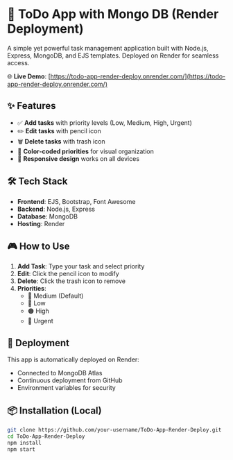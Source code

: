 # 🚀 ToDo App with Mongo DB (Render Deployment)

A simple yet powerful task management application built with Node.js, Express, MongoDB, and EJS templates. Deployed on Render for seamless access.

🌐 **Live Demo**: [https://todo-app-render-deploy.onrender.com/](https://todo-app-render-deploy.onrender.com/)

## ✨ Features

- ✅ **Add tasks** with priority levels (Low, Medium, High, Urgent)
- ✏️ **Edit tasks** with pencil icon
- 🗑️ **Delete tasks** with trash icon
- 🎨 **Color-coded priorities** for visual organization
- 📱 **Responsive design** works on all devices

## 🛠️ Tech Stack

- **Frontend**: EJS, Bootstrap, Font Awesome
- **Backend**: Node.js, Express
- **Database**: MongoDB
- **Hosting**: Render

## 🎮 How to Use

1. **Add Task**: Type your task and select priority
2. **Edit**: Click the pencil icon to modify
3. **Delete**: Click the trash icon to remove
4. **Priorities**: 
   - 🔵 Medium (Default)
   - 🔵 Low
   - 🟠 High
   - 🔴 Urgent

## 🚀 Deployment

This app is automatically deployed on Render:
- Connected to MongoDB Atlas
- Continuous deployment from GitHub
- Environment variables for security

## 📦 Installation (Local)

```bash
git clone https://github.com/your-username/ToDo-App-Render-Deploy.git
cd ToDo-App-Render-Deploy
npm install
npm start

